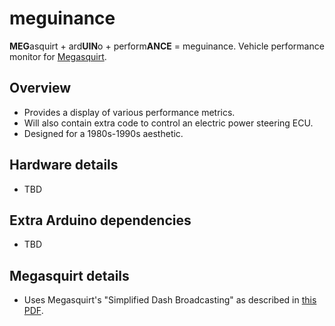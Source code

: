 # meguinance

**MEG**asquirt + ard**UIN**o + perform**ANCE** = meguinance. Vehicle performance monitor for [Megasquirt](http://megasquirt.info/).

## Overview
* Provides a display of various performance metrics.
* Will also contain extra code to control an electric power steering ECU.
* Designed for a 1980s-1990s aesthetic.

## Hardware details
* TBD

## Extra Arduino dependencies
* TBD

## Megasquirt details
* Uses Megasquirt's "Simplified Dash Broadcasting" as described in [this PDF](http://www.msextra.com/doc/pdf/Megasquirt_CAN_Broadcast.pdf).


